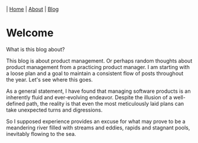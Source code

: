 ---
---

| [Home](index.html) | [About](About.html) | [Blog](Blog.html)

# Welcome

What is this blog about?

This blog is about product management.  Or perhaps random thoughts about product management from a practicing product manager.  I am starting with a loose plan and a goal to maintain a consistent flow of posts throughout the year.  Let's see where this goes. 

As a general statement, I have found that managing software products is an inherently fluid and ever-evolving endeavor. Despite the illusion of a well-defined path, the reality is that even the most meticulously laid plans can take unexpected turns and digressions.

So I supposed experience provides an excuse for what may prove to be a meandering river filled with streams and eddies, rapids and stagnant pools, inevitably flowing to the sea.

